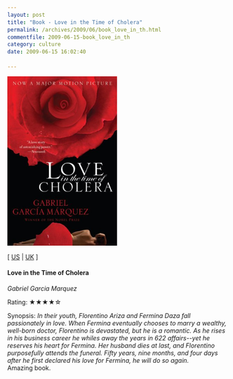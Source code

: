 ```yaml
---
layout: post
title: "Book - Love in the Time of Cholera"
permalink: /archives/2009/06/book_love_in_th.html
commentfile: 2009-06-15-book_love_in_th
category: culture
date: 2009-06-15 16:02:40

---
```


<img class="photo right" src="/assets/images/0307387143.jpg" width="250" alt="Love in the Time of Cholera Movie Tie-In Edition Vintage International cover" />

\[ [US](http://www.amazon.com/o/asin/0307387143) | [UK](http://www.amazon.co.uk/o/asin/0307387143) \]

#### Love in the Time of Cholera

<em>Gabriel Garcia Marquez</em>

Rating: ★★★★☆

<div class="book_synopsis">
Synopsis: <em>In their youth, Florentino Ariza and Fermina Daza fall passionately in love. When Fermina eventually chooses to marry a wealthy, well-born doctor, Florentino is devastated, but he is a romantic. As he rises in his business career he whiles away the years in 622 affairs--yet he reserves his heart for Fermina. Her husband dies at last, and Florentino purposefully attends the funeral. Fifty years, nine months, and four days after he first declared his love for Fermina, he will do so again.</em>

</div>
Amazing book.
